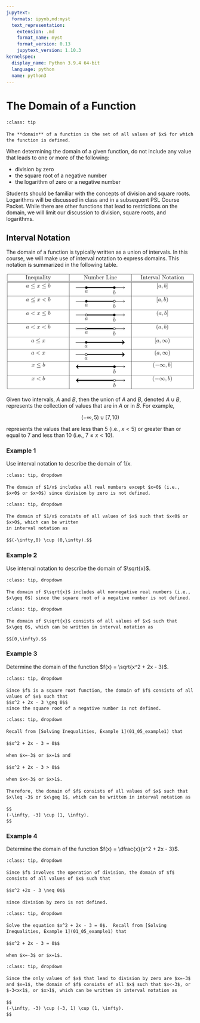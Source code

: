 ```yaml
---
jupytext:
  formats: ipynb,md:myst
  text_representation:
    extension: .md
    format_name: myst
    format_version: 0.13
    jupytext_version: 1.10.3
kernelspec:
  display_name: Python 3.9.4 64-bit
  language: python
  name: python3
---
```

# The Domain of a Function

```{admonition} Definition
:class: tip

The **domain** of a function is the set of all values of $x$ for which the function is defined.
```

When determining the domain of a given function, do not include any value that leads to one or more of the following:

- division by zero
- the square root of a negative number
- the logarithm of zero or a negative number

Students should be familiar with the concepts of division and square roots.  Logarithms will be discussed in class and in a subsequent PSL Course Packet.   While there are other functions that lead to restrictions on the domain, we will limit our discussion to division, square roots, and logarithms.


## Interval Notation

The domain of a function is typically written as a union of intervals.  In this course, we will make use of interval notation to express domains.  This notation is summarized in the following table.

![Table of interval types](./110_01_06_interval_types.png)

Given two intervals, $A$ and $B$, then the union of $A$ and $B$, denoted $A\cup B$, represents the collection of values that are in $A$ or in $B$.  For example,

$$(-\infty,5) \cup [7,10)$$

represents the values that are less than $5$ (i.e., $x<5$) or greater than or equal to $7$ and less than $10$ (i.e., $7\leq x < 10$).




### Example 1 

Use interval notation to describe the domain of $1/x$.


```{admonition} Step 1: Describe the domain of $1/x$ using an inequality.
:class: tip, dropdown

The domain of $1/x$ includes all real numbers except $x=0$ (i.e., $x<0$ or $x>0$) since division by zero is not defined. 
```

```{admonition} Step 2: Use interval notation to describe the domain of $1/x$.
:class: tip, dropdown

The domain of $1/x$ consists of all values of $x$ such that $x<0$ or $x>0$, which can be written 
in interval notation as

$$(-\infty,0) \cup (0,\infty).$$
```



### Example 2

Use interval notation to describe the domain of $\sqrt{x}$.


```{admonition} Step 1: Describe the domain of $\sqrt{x}$ using an inequality.
:class: tip, dropdown

The domain of $\sqrt{x}$ includes all nonnegative real numbers (i.e., $x\geq 0$) since the square root of a negative number is not defined.
```

```{admonition} Step 2: Use interval notation to describe the domain of $\sqrt{x}$. 
:class: tip, dropdown

The domain of $\sqrt{x}$ consists of all values of $x$ such that $x\geq 0$, which can be written in interval notation as

$$[0,\infty).$$
```


### Example 3

Determine the domain of the function $f(x) = \sqrt{x^2 + 2x - 3}$.

```{admonition} Step 1: Describe the domain using an inequality.
:class: tip, dropdown

Since $f$ is a square root function, the domain of $f$ consists of all values of $x$ such that
$$x^2 + 2x - 3 \geq 0$$
since the square root of a negative number is not defined.
```

```{admonition} Step 2: Solve the inequality in Step 1.
:class: tip, dropdown

Recall from [Solving Inequalities, Example 1](01_05_example1) that 

$$x^2 + 2x - 3 = 0$$

when $x=-3$ or $x=1$ and 

$$x^2 + 2x - 3 > 0$$

when $x<-3$ or $x>1$.

Therefore, the domain of $f$ consists of all values of $x$ such that $x\leq -3$ or $x\geq 1$, which can be written in interval notation as

$$
(-\infty, -3] \cup [1, \infty).
$$
```


### Example 4

Determine the domain of the function $f(x) = \dfrac{x}{x^2 + 2x - 3}$.

```{admonition} Step 1: Describe the domain by excluding all $x$ that make $f(x)$ undefined.
:class: tip, dropdown

Since $f$ involves the operation of division, the domain of $f$ consists of all values of $x$ such that

$$x^2 +2x - 3 \neq 0$$

since division by zero is not defined.
```

```{admonition} Step 2: Find all values of $x$ that lead to division by zero.
:class: tip, dropdown

Solve the equation $x^2 + 2x - 3 = 0$.  Recall from [Solving Inequalities, Example 1](01_05_example1) that 

$$x^2 + 2x - 3 = 0$$

when $x=-3$ or $x=1$. 
```

```{admonition} Step 3: Exclude the values found in Step 2 from the domain.
:class: tip, dropdown

Since the only values of $x$ that lead to division by zero are $x=-3$ and $x=1$, the domain of $f$ consists of all $x$ such that $x<-3$, or $-3<x<1$, or $x>1$, which can be written in interval notation as

$$
(-\infty, -3) \cup (-3, 1) \cup (1, \infty).
$$
```
